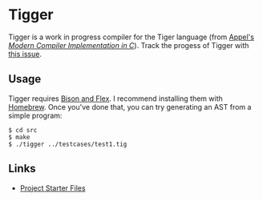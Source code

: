 # Tigger
Tigger is a work in progress compiler for the Tiger language (from [Appel's
_Modern Compiler Implementation in C_][tiger]). Track the progess of Tigger
with [this issue][tracker].

## Usage

Tigger requires [Bison and Flex][bflex]. I recommend installing them with
[Homebrew][brew]. Once you've done that, you can try generating an AST from
a simple program:

	$ cd src
	$ make
	$ ./tigger ../testcases/test1.tig

## Links
- [Project Starter Files][sfiles]

[sfiles]: https://www.cs.princeton.edu/~appel/modern/c/project.html
[bflex]: http://dinosaur.compilertools.net/
[tracker]: https://github.com/tedbauer/tigger/issues/1
[brew]: https://brew.sh/
[tiger]: https://www.cs.princeton.edu/~appel/modern/
